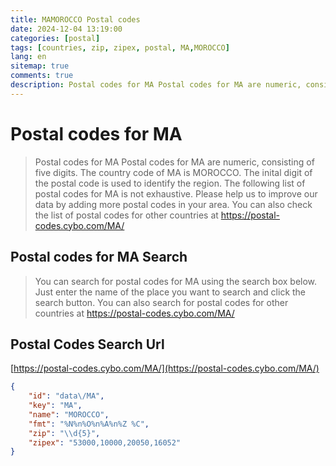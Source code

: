 ```yaml
---
title: MAMOROCCO Postal codes 
date: 2024-12-04 13:19:00
categories: [postal]
tags: [countries, zip, zipex, postal, MA,MOROCCO]
lang: en
sitemap: true
comments: true
description: Postal codes for MA Postal codes for MA are numeric, consisting of five digits. The country code of MA is MOROCCO. The inital digit of the postal code is used to identify the region. The following list of postal codes for MA is not exhaustive. Please help us to improve our data by adding more postal codes in your area. You can also check the list of postal codes for other countries at https://postal-codes.cybo.com/MA/
---
```


# Postal codes for MA
> Postal codes for MA Postal codes for MA are numeric, consisting of five digits. The country code of MA is MOROCCO. The inital digit of the postal code is used to identify the region. The following list of postal codes for MA is not exhaustive. Please help us to improve our data by adding more postal codes in your area. You can also check the list of postal codes for other countries at https://postal-codes.cybo.com/MA/

## Postal codes for MA Search 
> You can search for postal codes for MA using the search box below. Just enter the name of the place you want to search and click the search button. You can also search for postal codes for other countries at https://postal-codes.cybo.com/MA/

## Postal Codes Search Url

[https://postal-codes.cybo.com/MA/](https://postal-codes.cybo.com/MA/)
```json
{
    "id": "data\/MA",
    "key": "MA",
    "name": "MOROCCO",
    "fmt": "%N%n%O%n%A%n%Z %C",
    "zip": "\\d{5}",
    "zipex": "53000,10000,20050,16052"
}
```
